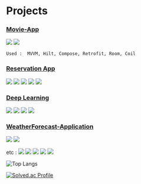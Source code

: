 # Projects

### [Movie-App](https://github.com/leeseunghun98/Movie-App)
<img src="https://img.shields.io/badge/Android-3DDC84?style=flat&logo=Android&logoColor=white"> <img src="https://img.shields.io/badge/Kotlin-7F52FF?style=flat&logo=Kotlin&logoColor=white">

	Used :  MVVM, Hilt, Compose, Retrofit, Room, Coil

### [Reservation App](https://github.com/leeseunghun98/Reservation_Application)

<img src="https://img.shields.io/badge/Android-3DDC84?style=flat&logo=Android&logoColor=white">  <img src="https://img.shields.io/badge/Kotlin-7F52FF?style=flat&logo=Kotlin&logoColor=white">  <img src="https://img.shields.io/badge/Firebase-FFCA28?style=flat&logo=Firebase&logoColor=white">  <img src="https://img.shields.io/badge/HTML5-E34F26?style=flat&logo=HTML5&logoColor=white">  <img src="https://img.shields.io/badge/GitHub-181717?style=flat&logo=GitHub&logoColor=white">

### [Deep Learning](https://github.com/leeseunghun98/Deep-learning)

<img src="https://img.shields.io/badge/Python-3776AB?style=flat&logo=Python&logoColor=white">  <img src="https://img.shields.io/badge/Tensorflow-FF6F00?style=flat&logo=Tensorflow&logoColor=white">  <img src="https://img.shields.io/badge/Keras-D00000?style=flat&logo=Keras&logoColor=white">  <img src="https://img.shields.io/badge/Google Colab-F9AB00?style=flat&logo=Google Colab&logoColor=white">

### [WeatherForecast-Application](https://github.com/leeseunghun98/WeatherForecast-Application)

<img src="https://img.shields.io/badge/Android-3DDC84?style=flat&logo=Android&logoColor=white"> <img src="https://img.shields.io/badge/Kotlin-7F52FF?style=flat&logo=Kotlin&logoColor=white"> 

etc : <img src="https://img.shields.io/badge/Unreal Engine-0E1128?style=flat&logo=Unreal Engine&logoColor=white"> <img src="https://img.shields.io/badge/C++-00599C?style=flat&logo=C++&logoColor=white"> <img src="https://img.shields.io/badge/Unity-000000?style=flat&logo=Unity&logoColor=FFFFFF">  <img src="https://img.shields.io/badge/C Sharp-FFFFFF?style=flat&logo=C Sharp&logoColor=239120">  <img src="https://img.shields.io/badge/MySQL-4479A1?style=flat&logo=MySQL&logoColor=white">

![Top Langs](https://github-readme-stats-i270cdk5i-florianbussmann.vercel.app/api/top-langs/?username=Jongwon-0518&theme=tokyonight&layout=compact&card_width=300&include_forks=true&hide=Jupyter%20notebook&langs_count=10)

[![Solved.ac Profile](http://mazassumnida.wtf/api/v2/generate_badge?boj=vs6641)](https://solved.ac/vs6641/)
